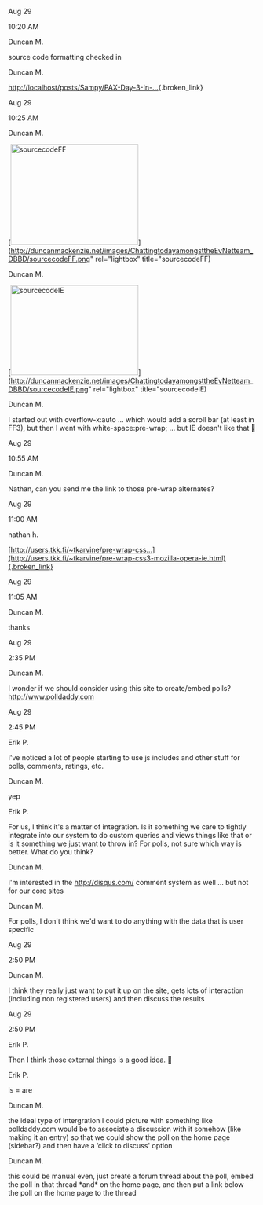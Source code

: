 Aug 29

10:20 AM

Duncan M.

source code formatting checked in

Duncan M.

[http://localhost/posts/Sampy/PAX-Day-3-In-...](http://localhost/posts/Sampy/PAX-Day-3-In-depth-coverage-from-the-Sampy-Cam/?CommentID=342016){.broken_link}

Aug 29

10:25 AM

Duncan M.

[<img style="border-top-width: 0px; border-left-width: 0px; border-bottom-width: 0px; border-right-width: 0px" height="205" alt="sourcecodeFF" src="http://duncanmackenzie.net/images/ChattingtodayamongsttheEvNetteam_DBBD/sourcecodeFF_thumb.png" width="260" border="0" />](http://duncanmackenzie.net/images/ChattingtodayamongsttheEvNetteam_DBBD/sourcecodeFF.png" rel="lightbox" title="sourcecodeFF)

Duncan M.

[<img style="border-top-width: 0px; border-left-width: 0px; border-bottom-width: 0px; border-right-width: 0px" height="183" alt="sourcecodeIE" src="http://duncanmackenzie.net/images/ChattingtodayamongsttheEvNetteam_DBBD/sourcecodeIE_thumb.png" width="260" border="0" />](http://duncanmackenzie.net/images/ChattingtodayamongsttheEvNetteam_DBBD/sourcecodeIE.png" rel="lightbox" title="sourcecodeIE)

Duncan M.

I started out with overflow-x:auto ... which would add a scroll bar (at least in FF3), but then I went with white-space:pre-wrap; ... but IE doesn't like that 🙂

Aug 29

10:55 AM

Duncan M.

Nathan, can you send me the link to those pre-wrap alternates?

Aug 29

11:00 AM

nathan h.

[http://users.tkk.fi/~tkarvine/pre-wrap-css...](http://users.tkk.fi/~tkarvine/pre-wrap-css3-mozilla-opera-ie.html){.broken_link}

Aug 29

11:05 AM

Duncan M.

thanks

Aug 29

2:35 PM

Duncan M.

I wonder if we should consider using this site to create/embed polls? <http://www.polldaddy.com>

Aug 29

2:45 PM

Erik P.

I've noticed a lot of people starting to use js includes and other stuff for polls, comments, ratings, etc.

Duncan M.

yep

Erik P.

For us, I think it's a matter of integration. Is it something we care to tightly integrate into our system to do custom queries and views things like that or is it something we just want to throw in? For polls, not sure which way is better. What do you think?

Duncan M.

I'm interested in the <http://disqus.com/> comment system as well ... but not for our core sites

Duncan M.

For polls, I don't think we'd want to do anything with the data that is user specific

Aug 29

2:50 PM

Duncan M.

I think they really just want to put it up on the site, gets lots of interaction (including non registered users) and then discuss the results

Aug 29

2:50 PM

Erik P.

Then I think those external things is a good idea. 🙂

Erik P.

is = are

Duncan M.

the ideal type of intergration I could picture with something like polldaddy.com would be to associate a discussion with it somehow (like making it an entry) so that we could show the poll on the home page (sidebar?) and then have a &#8216;click to discuss' option

Duncan M.

this could be manual even, just create a forum thread about the poll, embed the poll in that thread \*and\* on the home page, and then put a link below the poll on the home page to the thread